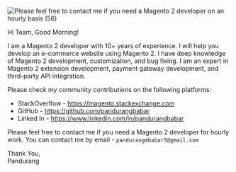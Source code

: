 ![Please feel free to contact me if you need a Magento 2 developer on an hourly basis (56)](https://github.com/user-attachments/assets/c93fede4-8a8c-4d05-854e-2d37909fabb4)

Hi Team, Good Morning!

I am a Magento 2 developer with 10+ years of experience. I will help you develop an e-commerce website using Magento 2. I have deep knowledge of Magento 2 development, customization, and bug fixing. I am an expert in Magento 2 extension development, payment gateway development, and third-party API integration.

Please check my community contributions on the following platforms:
- StackOverflow - https://magento.stackexchange.com
- GitHub - https://github.com/pandurangbabar
- Linked In - https://www.linkedin.com/in/pandurangbabar

Please feel free to contact me if you need a Magento 2 developer for hourly work. You can contact me by email - ` pandurangmbabar5@gmail.com `

Thank You,<br>
Pandurang


